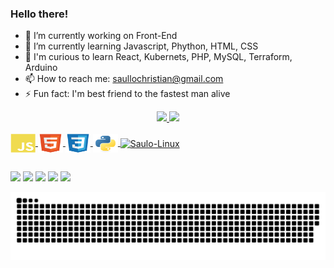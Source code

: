 ### Hello there! 

- 🔭 I’m currently working on Front-End
- 🌱 I’m currently learning Javascript, Phython, HTML, CSS
- 📖 I'm curious to learn React, Kubernets, PHP, MySQL, Terraform, Arduino
- 📫 How to reach me: saullochristian@gmail.com
- ⚡ Fun fact: I'm best friend to the fastest man alive


<div align="center">
  <a href="https://github.com/SauloChris">
  <img height="180em" src="https://github-readme-stats.vercel.app/api?username=SauloChris&show_icons=true&theme=swift&include_all_commits=true&count_private=true"/>
  <img height="180em" src="https://github-readme-stats.vercel.app/api/top-langs/?username=SauloChris&layout=compact&langs_count=7&theme=swift"/>
</div>
  
<div style="display: inline_block"><br>
  <img align="center" alt="Saulo-Js" height="30" width="40" src="https://raw.githubusercontent.com/devicons/devicon/master/icons/javascript/javascript-plain.svg">
  <img align="center" alt="Saulo-HTML" height="30" width="40" src="https://raw.githubusercontent.com/devicons/devicon/master/icons/html5/html5-original.svg">
  <img align="center" alt="Saulo-CSS" height="30" width="40" src="https://raw.githubusercontent.com/devicons/devicon/master/icons/css3/css3-original.svg">
  <img align="center" alt="Saulo-Python" height="30" width="40" src="https://raw.githubusercontent.com/devicons/devicon/master/icons/python/python-original.svg">
  <img align="center" alt="Saulo-Linux" height="30" width="40" src="https://cdn.jsdelivr.net/gh/devicons/devicon/icons/linux/linux-original.svg">
  
  
  
</div>
  
##
  
<div> 
  <a href="https://www.youtube.com/channel/UCZiSqiaNR5WYXYivcWfxgFg" target="_blank"><img src="https://img.shields.io/badge/YouTube-FF0000?style=for-the-badge&logo=youtube&logoColor=white" target="_blank"></a>
  <a href="https://www.instagram.com/saulochristian_/" target="_blank"><img src="https://img.shields.io/badge/-Instagram-%23E4405F?style=for-the-badge&logo=instagram&logoColor=white" target="_blank"></a>
 	<a href="https://www.twitch.tv/ggrodd29" target="_blank"><img src="https://img.shields.io/badge/Twitch-9146FF?style=for-the-badge&logo=twitch&logoColor=white" target="_blank"></a>
  <a href = "mailto:saullochristian@gmail.com"><img src="https://img.shields.io/badge/Gmail-D14836?style=for-the-badge&logo=gmail&logoColor=white" target="_blank"></a>
  <a href="https://www.linkedin.com/in/saulo-c-144662205/" target="_blank"><img src="https://img.shields.io/badge/-LinkedIn-%230077B5?style=for-the-badge&logo=linkedin&logoColor=white" target="_blank"></a>    
</div>
  
![Snake animation](https://github.com/SauloChris/SauloChris/blob/output/github-contribution-grid-snake.svg)
